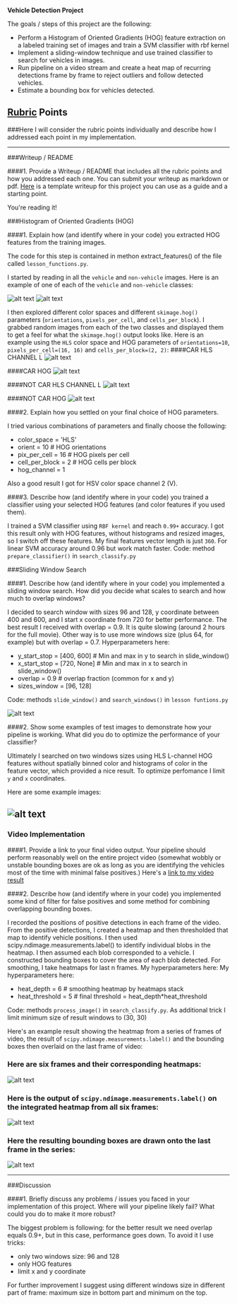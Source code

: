 
**Vehicle Detection Project**

The goals / steps of this project are the following:

* Perform a Histogram of Oriented Gradients (HOG) feature extraction on a labeled training set of images and train a SVM classifier with rbf kernel
* Implement a sliding-window technique and use trained classifier to search for vehicles in images.
* Run pipeline on a video stream and create a heat map of recurring detections frame by frame to reject outliers and follow detected vehicles.
* Estimate a bounding box for vehicles detected.

[//]: # (Image References)
[image1car]: /train_images/vehicles/GTI_Far/image0045.png
[image1notcar]: /train_images/non-vehicles/Extras/extra40.png
[image3]: ./examples/sliding_windows.jpg
[image4]: ./examples/sliding_window.jpg
[image5]: ./examples/bboxes_and_heat.png
[image6]: ./examples/labels_map.png
[image7]: ./examples/output_bboxes.png
[video1]: ./project_video.mp4

## [Rubric](https://review.udacity.com/#!/rubrics/513/view) Points
###Here I will consider the rubric points individually and describe how I addressed each point in my implementation.  

---
###Writeup / README

####1. Provide a Writeup / README that includes all the rubric points and how you addressed each one.  You can submit your writeup as markdown or pdf.  [Here](https://github.com/udacity/CarND-Vehicle-Detection/blob/master/writeup_template.md) is a template writeup for this project you can use as a guide and a starting point.  

You're reading it!

###Histogram of Oriented Gradients (HOG)

####1. Explain how (and identify where in your code) you extracted HOG features from the training images.

The code for this step is contained in methon extract_features() of the file called `lesson_functions.py`.  

I started by reading in all the `vehicle` and `non-vehicle` images.  Here is an example of one of each of the `vehicle` and `non-vehicle` classes:

![alt text][image1car] ![alt text][image1notcar]

I then explored different color spaces and different `skimage.hog()` parameters (`orientations`, `pixels_per_cell`, and `cells_per_block`).  I grabbed random images from each of the two classes and displayed them to get a feel for what the `skimage.hog()` output looks like.
Here is an example using the `HLS` color space and HOG parameters of `orientations=10`, `pixels_per_cell=(16, 16)` and `cells_per_block=(2, 2)`:
####CAR HLS CHANNEL L
![alt text](./output_images/figure_1.png)

####CAR HOG
![alt text](./output_images/figure_2.png)

####NOT CAR HLS CHANNEL L
![alt text](./output_images/figure_3.png)

####NOT CAR HOG
![alt text](./output_images/figure_4.png)

####2. Explain how you settled on your final choice of HOG parameters.

I tried various combinations of parameters and finally choose the following:  
* color_space = 'HLS'  
* orient = 10  # HOG orientations
* pix_per_cell = 16  # HOG pixels per cell
* cell_per_block = 2  # HOG cells per block
* hog_channel = 1

Also a good result I got for HSV color space channel 2 (V). 

####3. Describe how (and identify where in your code) you trained a classifier using your selected HOG features (and color features if you used them).

I trained a SVM classifier using `RBF kernel` and reach `0.99+` accuracy. I got this result only with HOG features, without histograms and resized images, so I switch off these features. My final features vector length is just `360`.
For linear SVM accuracy around 0.96 but work match faster. 
Code: method `prepare_classifier()` in `search_classify.py`

###Sliding Window Search

####1. Describe how (and identify where in your code) you implemented a sliding window search.  How did you decide what scales to search and how much to overlap windows?

I decided to search window with sizes 96 and 128, y coordinate between 400 and 600, and I start x coordinate from 720 for better performance. The best result I received with overlap = 0.9. It is quite slowing (around 2 hours for the full movie). Other way is to use more windows size (plus 64, for example) but with overlap = 0.7.
Hyperparameters here:
* y_start_stop = [400, 600]  # Min and max in y to search in slide_window()
* x_start_stop = [720, None] # Min and max in x to search in slide_window()
* overlap = 0.9 # overlap fraction (common for x and y)
* sizes_window = [96, 128]

Code: methods `slide_window()` and `search_windows()` in `lesson funtions.py`

![alt text][image3]

####2. Show some examples of test images to demonstrate how your pipeline is working.  What did you do to optimize the performance of your classifier?

Ultimately I searched on two windows sizes using HLS L-channel HOG features without spatially binned color and histograms of color in the feature vector, which provided a nice result. To optimize perfomance I limit `y` and `x` coordinates. 

Here are some example images:

![alt text][image4]
---

### Video Implementation

####1. Provide a link to your final video output.  Your pipeline should perform reasonably well on the entire project video (somewhat wobbly or unstable bounding boxes are ok as long as you are identifying the vehicles most of the time with minimal false positives.)
Here's a [link to my video result](./output_images/project_video_result.mp4)


####2. Describe how (and identify where in your code) you implemented some kind of filter for false positives and some method for combining overlapping bounding boxes.

I recorded the positions of positive detections in each frame of the video. From the positive detections, I created a heatmap and then thresholded that map to identify vehicle positions. I then used scipy.ndimage.measurements.label() to identify individual blobs in the heatmap. I then assumed each blob corresponded to a vehicle. I constructed bounding boxes to cover the area of each blob detected. For smoothing, I take heatmaps for last n frames. My hyperparameters here:
My hyperparameters here:
* heat_depth = 6 # smoothing heatmap by heatmaps stack
* heat_threshold = 5 # final threshold = heat_depth*heat_threshold

Code: methods `process_image()` in `search_classify.py`. As additional trick I limit minimum size of result windows to (30, 30)

Here's an example result showing the heatmap from a series of frames of video, the result of `scipy.ndimage.measurements.label()` and the bounding boxes then overlaid on the last frame of video:

### Here are six frames and their corresponding heatmaps:

![alt text][image5]

### Here is the output of `scipy.ndimage.measurements.label()` on the integrated heatmap from all six frames:
![alt text][image6]

### Here the resulting bounding boxes are drawn onto the last frame in the series:
![alt text][image7]



---

###Discussion

####1. Briefly discuss any problems / issues you faced in your implementation of this project.  Where will your pipeline likely fail?  What could you do to make it more robust?

The biggest problem is following: for the better result we need overlap equals 0.9+, but in this case, performance goes down. To avoid it I use  tricks:
* only two windows size: 96 and 128
* only HOG features
* limit x and y coordinate

For further improvement I suggest using different windows size in different part of frame: maximum size in bottom part and minimum on the top.   
